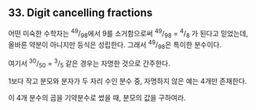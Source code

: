 ## 33. Digit cancelling fractions

어떤 미숙한 수학자는 <sup>49</sup>/<sub>98</sub>에서 9를 소거함으로써 <sup>49</sup>/<sub>98</sub> = <sup>4</sup>/<sub>8</sub> 가 된다고 믿었는데, 올바른 약분이 아니지만 등식은 성립한다. 그래서 <sup>49</sup>/<sub>98</sub>은 특이한 분수이다.

여기서 <sup>30</sup>/<sub>50</sub> = <sup>3</sup>/<sub>5</sub> 같은 경우는 자명한 것으로 간주한다.

1보다 작고 분모와 분자가 두 자리 수인 분수 중, 자명하지 않은 예는 4개만 존재한다.

이 4개 분수의 곱을 기약분수로 썼을 때, 분모의 값을 구하여라.
